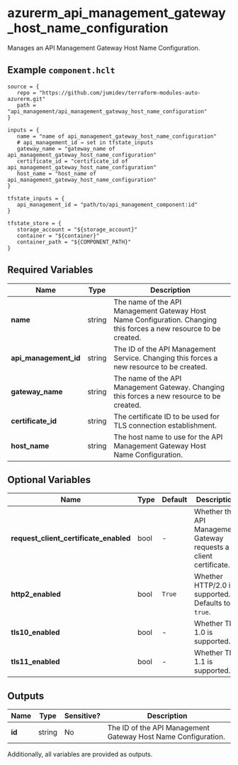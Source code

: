 # azurerm_api_management_gateway_host_name_configuration

Manages an API Management Gateway Host Name Configuration.

## Example `component.hclt`

```hcl
source = {
   repo = "https://github.com/jumidev/terraform-modules-auto-azurerm.git"   
   path = "api_management/api_management_gateway_host_name_configuration"   
}

inputs = {
   name = "name of api_management_gateway_host_name_configuration"   
   # api_management_id → set in tfstate_inputs
   gateway_name = "gateway_name of api_management_gateway_host_name_configuration"   
   certificate_id = "certificate_id of api_management_gateway_host_name_configuration"   
   host_name = "host_name of api_management_gateway_host_name_configuration"   
}

tfstate_inputs = {
   api_management_id = "path/to/api_management_component:id"   
}

tfstate_store = {
   storage_account = "${storage_account}"   
   container = "${container}"   
   container_path = "${COMPONENT_PATH}"   
}

```

## Required Variables

| Name | Type |  Description |
| ---- | --------- |  ----------- |
| **name** | string |  The name of the API Management Gateway Host Name Configuration. Changing this forces a new resource to be created. | 
| **api_management_id** | string |  The ID of the API Management Service. Changing this forces a new resource to be created. | 
| **gateway_name** | string |  The name of the API Management Gateway. Changing this forces a new resource to be created. | 
| **certificate_id** | string |  The certificate ID to be used for TLS connection establishment. | 
| **host_name** | string |  The host name to use for the API Management Gateway Host Name Configuration. | 

## Optional Variables

| Name | Type |  Default  |  Description |
| ---- | --------- |  ----------- | ----------- |
| **request_client_certificate_enabled** | bool |  -  |  Whether the API Management Gateway requests a client certificate. | 
| **http2_enabled** | bool |  `True`  |  Whether HTTP/2.0 is supported. Defaults to `true`. | 
| **tls10_enabled** | bool |  -  |  Whether TLS 1.0 is supported. | 
| **tls11_enabled** | bool |  -  |  Whether TLS 1.1 is supported. | 



## Outputs

| Name | Type | Sensitive? | Description |
| ---- | ---- | --------- | --------- |
| **id** | string | No  | The ID of the API Management Gateway Host Name Configuration. | 

Additionally, all variables are provided as outputs.
